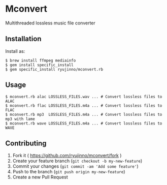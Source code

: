 # Mconvert

Multithreaded lossless music file converter

## Installation

Install as:

    $ brew install ffmpeg mediainfo
    $ gem install specific_install
    $ gem specific_install ryujinno/mconvert.rb

## Usage

    $ mconvert.rb alac LOSSLESS_FILES.wav ... # Convert lossless files to ALAC
    $ mconvert.rb flac LOSSLESS_FILES.m4a ... # Convert lossless files to FLAC
    $ mconvert.rb mp3  LOSSLESS_FILES.m4a ... # Convert lossless files to mp3 with lame
    $ mconvert.rb wave LOSSLESS_FILES.m4a ... # Convert lossless files to WAVE

## Contributing

1. Fork it ( https://github.com/ryujinno/mconvert/fork )
2. Create your feature branch (`git checkout -b my-new-feature`)
3. Commit your changes (`git commit -am 'Add some feature'`)
4. Push to the branch (`git push origin my-new-feature`)
5. Create a new Pull Request
